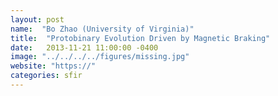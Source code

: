 ```yaml
---
layout: post
name:  "Bo Zhao (University of Virginia)"
title:  "Protobinary Evolution Driven by Magnetic Braking"
date:   2013-11-21 11:00:00 -0400
image: "../../../../figures/missing.jpg"
website: "https://"
categories: sfir
---
```


